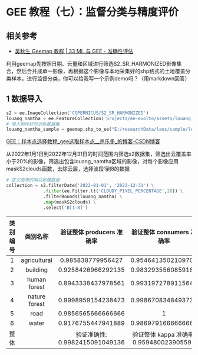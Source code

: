 # GEE 教程（七）：监督分类与精度评价



## 相关参考

- [吴秋生 Geemap 教程 | 33 ML 与 GEE - 准确性评估](https://geemap.org/notebooks/33_accuracy_assessment/)



利用geemap先按照日期、云量和区域进行筛选S2_SR_HARMONIZED影像集合，然后合并成单一影像，再根据这个影像与本地采集好的shp格式的土地覆盖分类样本，进行监督分类，你可以给我写一个示例demo吗？（用markdown回答）



## 1 数据导入

```python
s2 = ee.ImageCollection('COPERNICUS/S2_SR_HARMONIZED')
louang_namtha = ee.FeatureCollection('projects/ee-evolto/assets/louang_namtha')
# 导入制作好的训练数据集
louang_namtha_sample = geemap.shp_to_ee("E:/researchData/laos/sample/louang_namtha_sample.shp")
```

[GEE：样本点选择教程_gee选取样本点__养乐多_的博客-CSDN博客](https://blog.csdn.net/qq_35591253/article/details/129176469)



从2022年1月1日到2022年12月31日的时间范围内筛选s2数据集，筛选出云覆盖率小于20%的影像，筛选出包含louang_namtha区域的影像，对每个影像应用maskS2clouds函数，去除云层，选择波段1到8的数据

```python
# 定义使用的哨兵影像数据
collection = s2.filterDate('2022-01-01', '2022-12-31') \
              .filter(ee.Filter.lt('CLOUDY_PIXEL_PERCENTAGE',20)) \
              .filterBounds(louang_namtha) \
              .map(maskS2clouds) \
              .select('B[1-8]')
```









| 类别编号 |   类别名称    |   验证整体 producers 准确率    |        验证整体 consumers 准确率         |
| :------: | :-----------: | :----------------------------: | :--------------------------------------: |
|    1     | agricultural  |       0.985838779956427        |            0.9546413502109705            |
|    2     |   building    |       0.9258426966292135       |            0.9832935560859188            |
|    3     | human forest  |       0.8943338437978561       |            0.9931972789115646            |
|    4     | nature forest |       0.9998959154238473       |            0.9986708348493737            |
|    5     |     road      |       0.9856565666666666       |                    1                     |
|    6     |     water     |       0.9176755447941889       |            0.9869791666666666            |
|   整体   |               | 验证准确性: 0.9982415091049136 | 验证整体 kappa 准确率: 0.959480023905596 |




